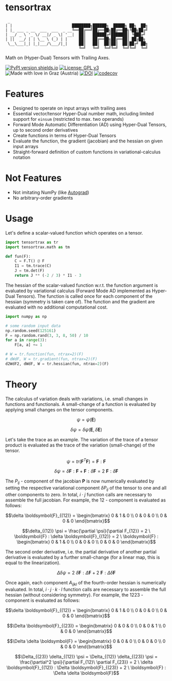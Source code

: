 # tensortrax

```
 _                            
| |                          ████████╗██████╗  █████╗ ██╗  ██╗
| |_ ___ _ __  ___  ___  _ __╚══██╔══╝██╔══██╗██╔══██╗╚██╗██╔╝
| __/ _ \ '_ \/ __|/ _ \| '__|  ██║   ██████╔╝███████║ ╚███╔╝ 
| ||  __/ | | \__ \ (_) | |     ██║   ██╔══██╗██╔══██║ ██╔██╗ 
 \__\___|_| |_|___/\___/|_|     ██║   ██║  ██║██║  ██║██╔╝ ██╗
                                ╚═╝   ╚═╝  ╚═╝╚═╝  ╚═╝╚═╝  ╚═╝  
```

Math on (Hyper-Dual) Tensors with Trailing Axes.

[![PyPI version shields.io](https://img.shields.io/pypi/v/tensortrax.svg)](https://pypi.python.org/pypi/tensortrax/) [![License: GPL v3](https://img.shields.io/badge/License-GPLv3-blue.svg)](https://www.gnu.org/licenses/gpl-3.0) ![Made with love in Graz (Austria)](https://img.shields.io/badge/Made%20with%20%E2%9D%A4%EF%B8%8F%20in-Graz%20(Austria)-0c674a) [![DOI](https://zenodo.org/badge/570708066.svg)](https://zenodo.org/badge/latestdoi/570708066) [![codecov](https://codecov.io/github/adtzlr/tensortrax/branch/main/graph/badge.svg?token=7DTH0HKYO9)](https://codecov.io/github/adtzlr/tensortrax)

# Features
- Designed to operate on input arrays with trailing axes
- Essential vector/tensor Hyper-Dual number math, including limited support for `einsum` (restricted to max. two operands)
- Forward Mode Automatic Differentiation (AD) using Hyper-Dual Tensors, up to second order derivatives
- Create functions in terms of Hyper-Dual Tensors
- Evaluate the function, the gradient (jacobian) and the hessian on given input arrays
- Straight-forward definition of custom functions in variational-calculus notation

# Not Features
- Not imitating NumPy (like [Autograd](https://github.com/HIPS/autograd))
- No arbitrary-order gradients

# Usage
Let's define a scalar-valued function which operates on a tensor.

```python
import tensortrax as tr
import tensortrax.math as tm

def fun(F):
    C = F.T() @ F
    I1 = tm.trace(C)
    J = tm.det(F)
    return J ** (-2 / 3) * I1 - 3
```

The hessian of the scalar-valued function w.r.t. the function argument is evaluated by variational calculus (Forward Mode AD implemented as Hyper-Dual Tensors). The function is called once for each component of the hessian (symmetry is taken care of). The function and the gradient are evaluated with no additional computational cost. 

```python
import numpy as np

# some random input data
np.random.seed(125161)
F = np.random.rand(3, 3, 8, 50) / 10
for a in range(3):
    F[a, a] += 1

# W = tr.function(fun, ntrax=2)(F)
# dWdF, W = tr.gradient(fun, ntrax=2)(F)
d2WdF2, dWdF, W = tr.hessian(fun, ntrax=2)(F)
```

# Theory
The calculus of variation deals with variations, i.e. small changes in functions and functionals. A small-change of a function is evaluated by applying small changes on the tensor components.

```math
\psi = \psi(\boldsymbol{E})
```

```math
\delta \psi = \delta \psi(\boldsymbol{E}, \delta \boldsymbol{E})
```

Let's take the trace as an example. The variation of the trace of a tensor product is evaluated as the trace of the variation (small-change) of the tensor.

```math
\psi = tr(\boldsymbol{F}^T \boldsymbol{F}) = \boldsymbol{F} : \boldsymbol{F}
```

```math
\delta \psi = \delta \boldsymbol{F} : \boldsymbol{F} + \boldsymbol{F} : \delta \boldsymbol{F} = 2 \ \boldsymbol{F} : \delta \boldsymbol{F}
```

The $P_{ij}$ - component of the jacobian $\boldsymbol{P}$ is now numerically evaluated by setting the respective variational component $\delta P_{ij}$ of the tensor to one and all other components to zero. In total, $i \cdot j$ function calls are necessary to assemble the full jacobian. For example, the $12$ - component is evaluated as follows:

```math
\delta \boldsymbol{F}_{(12)} = \begin{bmatrix} 0 & 1 & 0 \\ 0 & 0 & 0 \\ 0 & 0 & 0 \end{bmatrix}
```

```math
\delta_{(12)} \psi = \frac{\partial \psi}{\partial F_{12}} = 2 \ \boldsymbol{F} : \delta \boldsymbol{F}_{(12)} = 2 \ \boldsymbol{F} : \begin{bmatrix} 0 & 1 & 0 \\ 0 & 0 & 0 \\ 0 & 0 & 0 \end{bmatrix}
```

The second order derivative, i.e. the partial derivative of another partial derivative is evaluated by a further small-change (for a linear map, this is equal to the linearization).

```math
\Delta \delta \psi = 2 \ \delta \boldsymbol{F} : \Delta \boldsymbol{F} + 2 \ \boldsymbol{F} : \Delta \delta \boldsymbol{F}
```

Once again, each component $A_{ijkl}$ of the fourth-order hessian is numerically evaluated. In total, $i \cdot j \cdot k \cdot l$ function calls are necessary to assemble the full hessian (without considering symmetry). For example, the $1223$ - component is evaluated as follows:

```math
\delta \boldsymbol{F}_{(12)} = \begin{bmatrix} 0 & 1 & 0 \\ 0 & 0 & 0 \\ 0 & 0 & 0 \end{bmatrix}
```

```math
\Delta \boldsymbol{F}_{(23)} = \begin{bmatrix} 0 & 0 & 0 \\ 0 & 0 & 1 \\ 0 & 0 & 0 \end{bmatrix}
```

```math
\Delta \delta \boldsymbol{F} = \begin{bmatrix} 0 & 0 & 0 \\ 0 & 0 & 0 \\ 0 & 0 & 0 \end{bmatrix}
```

```math
\Delta_{(23)} \delta_{(12)} \psi = \Delta_{(12)} \delta_{(23)} \psi = \frac{\partial^2 \psi}{\partial F_{12}\ \partial F_{23}} = 2 \ \delta \boldsymbol{F}_{(12)} : \Delta \boldsymbol{F}_{(23)} + 2 \ \boldsymbol{F} : \Delta \delta \boldsymbol{F}
```